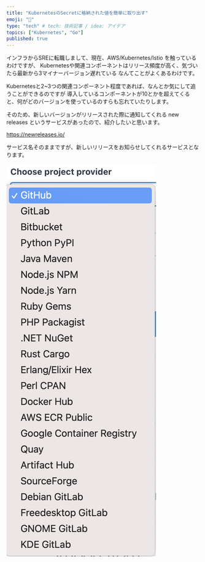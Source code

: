 ```yaml
---
title: "KubernetesのSecretに格納された値を簡単に取り出す"
emoji: "🙌"
type: "tech" # tech: 技術記事 / idea: アイデア
topics: ["Kubernetes", "Go"]
published: true
---
```


インフラからSREに転職しまして、現在、AWS/Kubernetes/Istio を触っているわけですが、
Kubernetesや関連コンポーネントはリリース頻度が高く、気づいたら最新から3マイナーバージョン遅れている なんてことがよくあるわけです。

Kubernetesと2~3つの関連コンポーネント程度であれば、なんとか気にして追うことができるのですが
導入しているコンポーネントが10とかを超えてくると、何がどのバージョンを使っているのすらも忘れていたりします。

そのため、新しいバージョンがリリースされた際に通知してくれる new releases というサービスがあったので、紹介したいと思います。

https://newreleases.io/

サービス名そのままですが、新しいリリースをお知らせしてくれるサービスとなります。

![image1](../images/new-release-1.png)
